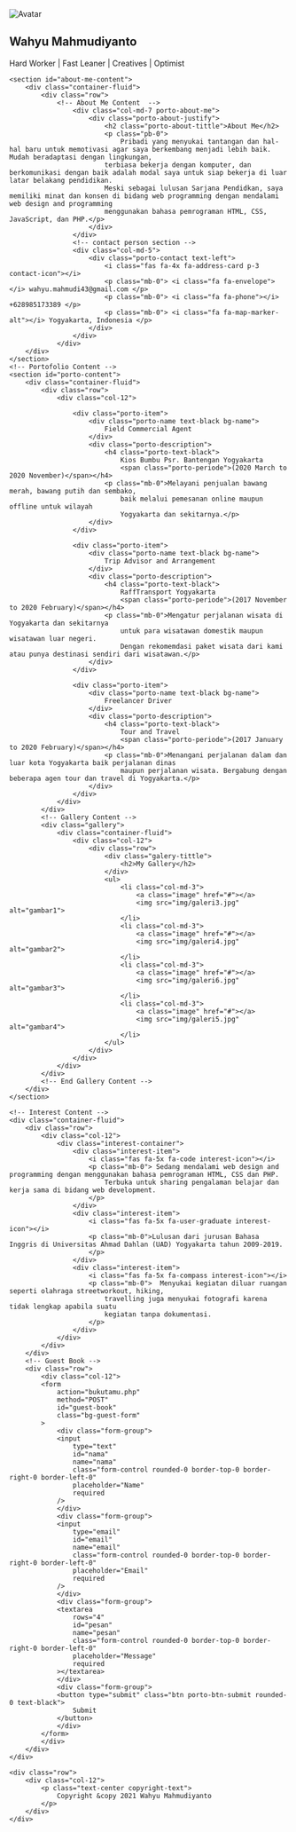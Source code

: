 <!DOCTYPE html>
<html lang="en">
<head>
    <meta charset="UTF-8">
    <meta name="viewport" content="width=device-width, initial-scale=1.0, maximum-scale=1, user-scalable=no">
    <link rel="stylesheet" href="css/bootstrap.min.css" type="text/css">
    <link rel="stylesheet" href="https://use.fontawesome.com/releases/v5.6.3/css/all.css">
    <link rel="stylesheet" href="https://maxcdn.bootstrapcdn.com/bootstrap/4.5.2/css/bootstrap.min.css">
    <script src="https://ajax.googleapis.com/ajax/libs/jquery/3.5.1/jquery.min.js"></script>
    <script src="https://cdnjs.cloudflare.com/ajax/libs/popper.js/1.16.0/umd/popper.min.js"></script>
    <script src="https://maxcdn.bootstrapcdn.com/bootstrap/4.5.2/js/bootstrap.min.js"></script>
    <link rel="stylesheet" href="css/myporto.css" type="text/css">
    <title>Home</title>
</head>
<body>
<!-- Header Section -->
    <!-- <nav class="navbar navbar-expand-sm bg-light navbar-light">
        <ul class="nav justify-content-end">
        <li class="nav-item">
            <a class="nav-link" href="#about-me-content">About Me</a>
        </li>
        <li class="nav-item">
            <a class="nav-link" href="#porto-content">Experiences</a>
        </li>
        <li class="nav-item">
            <a class="nav-link" href="#galleries">Galleries</a>
        </li>
        </ul>
    </nav>
    <br> -->
    <section id="porto">
        <div class="porto-header text-left">
            <div class="container-fluid">
                <div class="row">
                    <div class="col-md-2 header-pict">
                        <img src="img/profile1.jpg" alt="Avatar">
                    </div>
                    <div class="col-md-10 header-name">
                        <h2>Wahyu Mahmudiyanto</h2>
                        <p>Hard Worker | Fast Leaner | Creatives | Optimist </p>
                    </div>
                </div>
            </div>
        </div>
    </section>
<!-- End Header Section -->

<!-- Content Section -->
    <section id="about-me-content">
        <div class="container-fluid">
            <div class="row">
                <!-- About Me Content  -->
                    <div class="col-md-7 porto-about-me">
                        <div class="porto-about-justify">
                            <h2 class="porto-about-tittle">About Me</h2>
                            <p class="pb-0">
                                Pribadi yang menyukai tantangan dan hal-hal baru untuk memotivasi agar saya berkembang menjadi lebih baik. Mudah beradaptasi dengan lingkungan, 
                            terbiasa bekerja dengan komputer, dan berkomunikasi dengan baik adalah modal saya untuk siap bekerja di luar latar belakang pendidikan. 
                            Meski sebagai lulusan Sarjana Pendidkan, saya memiliki minat dan konsen di bidang web programming dengan mendalami web design and programming 
                            menggunakan bahasa pemrograman HTML, CSS, JavaScript, dan PHP.</p>
                        </div>
                    </div>
                    <!-- contact person section -->
                    <div class="col-md-5">
                        <div class="porto-contact text-left">
                            <i class="fas fa-4x fa-address-card p-3 contact-icon"></i>
                            <p class="mb-0"> <i class="fa fa-envelope"></i> wahyu.mahmudi43@gmail.com </p>
                            <p class="mb-0"> <i class="fa fa-phone"></i> +628985173389 </p>
                            <p class="mb-0"> <i class="fa fa-map-marker-alt"></i> Yogyakarta, Indonesia </p>
                        </div>
                    </div>
                </div>
        </div>
    </section>
    <!-- Portofolio Content -->
    <section id="porto-content">
        <div class="container-fluid">
            <div class="row">
                <div class="col-12">
                    
                    <div class="porto-item">
                        <div class="porto-name text-black bg-name">
                            Field Commercial Agent
                        </div>
                        <div class="porto-description">
                            <h4 class="porto-text-black">
                                Kios Bumbu Psr. Bantengan Yogyakarta
                                <span class="porto-periode">(2020 March to 2020 November)</span></h4>
                            <p class="mb-0">Melayani penjualan bawang merah, bawang putih dan sembako, 
                                baik melalui pemesanan online maupun offline untuk wilayah 
                                Yogyakarta dan sekitarnya.</p>
                        </div>
                    </div>

                    <div class="porto-item">
                        <div class="porto-name text-black bg-name">
                            Trip Advisor and Arrangement
                        </div>
                        <div class="porto-description">
                            <h4 class="porto-text-black">
                                RaffTransport Yogyakarta
                                <span class="porto-periode">(2017 November to 2020 February)</span></h4>
                            <p class="mb-0">Mengatur perjalanan wisata di Yogyakarta dan sekitarnya 
                                untuk para wisatawan domestik maupun wisatawan luar negeri. 
                                Dengan rekomemdasi paket wisata dari kami atau punya destinasi sendiri dari wisatawan.</p>
                        </div>
                    </div>
                    
                    <div class="porto-item">
                        <div class="porto-name text-black bg-name">
                            Freelancer Driver
                        </div>
                        <div class="porto-description">
                            <h4 class="porto-text-black">
                                Tour and Travel
                                <span class="porto-periode">(2017 January to 2020 February)</span></h4>
                            <p class="mb-0">Menangani perjalanan dalam dan luar kota Yogyakarta baik perjalanan dinas
                                maupun perjalanan wisata. Bergabung dengan beberapa agen tour dan travel di Yogyakarta.</p>
                        </div>
                    </div>
                </div>
            </div>
            <!-- Gallery Content -->
            <div class="gallery">
                <div class="container-fluid">
                    <div class="col-12">
                        <div class="row">
                            <div class="galery-tittle">
                                <h2>My Gallery</h2>
                            </div>
                            <ul>
                                <li class="col-md-3">
                                    <a class="image" href="#"></a>
                                    <img src="img/galeri3.jpg" alt="gambar1">
                                </li>
                                <li class="col-md-3">
                                    <a class="image" href="#"></a>
                                    <img src="img/galeri4.jpg" alt="gambar2">
                                </li>
                                <li class="col-md-3">
                                    <a class="image" href="#"></a>
                                    <img src="img/galeri6.jpg" alt="gambar3">
                                </li>
                                <li class="col-md-3">
                                    <a class="image" href="#"></a>
                                    <img src="img/galeri5.jpg" alt="gambar4">
                                </li>
                            </ul>
                        </div>
                    </div>
                </div>
            </div>
            <!-- End Gallery Content -->
        </div>
    </section>
    
    <!-- Interest Content -->
    <div class="container-fluid">
        <div class="row">
            <div class="col-12">
                <div class="interest-container">
                    <div class="interest-item">
                        <i class="fas fa-5x fa-code interest-icon"></i>
                        <p class="mb-0"> Sedang mendalami web design and programming dengan menggunakan bahasa pemrograman HTML, CSS dan PHP.
                            Terbuka untuk sharing pengalaman belajar dan kerja sama di bidang web development.
                        </p>
                    </div>
                    <div class="interest-item">
                        <i class="fas fa-5x fa-user-graduate interest-icon"></i>
                        <p class="mb-0">Lulusan dari jurusan Bahasa Inggris di Universitas Ahmad Dahlan (UAD) Yogyakarta tahun 2009-2019.
                        </p>
                    </div>
                    <div class="interest-item">
                        <i class="fas fa-5x fa-compass interest-icon"></i>
                        <p class="mb-0">  Menyukai kegiatan diluar ruangan seperti olahraga streetworkout, hiking,
                            travelling juga menyukai fotografi karena tidak lengkap apabila suatu 
                            kegiatan tanpa dokumentasi.
                        </p>
                    </div>
                </div>
            </div>
        </div>
        <!-- Guest Book -->
        <div class="row">
            <div class="col-12">
            <form
                action="bukutamu.php"
                method="POST"
                id="guest-book"
                class="bg-guest-form"
            >
                <div class="form-group">
                <input
                    type="text"
                    id="nama"
                    name="nama"
                    class="form-control rounded-0 border-top-0 border-right-0 border-left-0"
                    placeholder="Name"
                    required
                />
                </div>
                <div class="form-group">
                <input
                    type="email"
                    id="email"
                    name="email"
                    class="form-control rounded-0 border-top-0 border-right-0 border-left-0"
                    placeholder="Email"
                    required
                />
                </div>
                <div class="form-group">
                <textarea
                    rows="4"
                    id="pesan"
                    name="pesan"
                    class="form-control rounded-0 border-top-0 border-right-0 border-left-0"
                    placeholder="Message"
                    required
                ></textarea>
                </div>
                <div class="form-group">
                <button type="submit" class="btn porto-btn-submit rounded-0 text-black">
                    Submit
                </button>
                </div>
            </form>
            </div>
        </div>
    </div>
<!-- End Content Section -->

<!-- Footer Section -->
    <div class="row">
        <div class="col-12">
            <p class="text-center copyright-text">
                Copyright &copy 2021 Wahyu Mahmudiyanto
            </p>
        </div>
    </div>
<!-- End Footer Section -->
</body>
</html>
